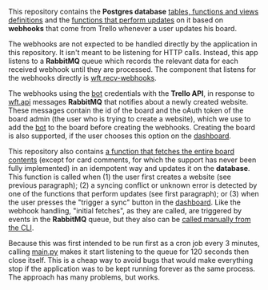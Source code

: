This repository contains the **Postgres database** [tables, functions and views definitions](schema) and the [functions that perform updates](handlers.py) on it based on **webhooks** that come from Trello whenever a user updates his board.

The webhooks are not expected to be handled directly by the application in this repository. It isn't meant to be listening for HTTP calls. Instead, this app listens to a **RabbitMQ** queue which records the relevant data for each received webhook until they are processed. The component that listens for the webhooks directly is [wft.recv-webhooks](https://bitbucket.org/websitesfortrello/wft.recv-webhooks).

The webhooks using the [bot](https://trello.com.com/wftbot) credentials with the **Trello API**, in response to [wft.api](https://bitbucket.org/websitesfortrello/wft.api) messages **RabbitMQ** that notifies about a newly created website. These messages contain the id of the board and the oAuth token of the board admin (the user who is trying to create a website), which we use to add the [bot](https://trello.com/wftbot) to the board before creating the webhooks. Creating the board is also supported, if the user chooses this option on the [dashboard](https://bitbucket.org/websitesfortrello/wft.website).

This repository also contains [a function that fetches the entire board contents](initial_fetch.py) (except for card comments, for which the support has never been fully implemented) in an idempotent way and updates it on the **database**. This function is called when (1) the user first creates a website (see previous paragraph); (2) a syncing conflict or unknown error is detected by one of the functions that perform updates (see first paragraph); or (3) when the user presses the "trigger a sync" button in the [dashboard](https://bitbucket.org/websitesfortrello/wft.website). Like the webhook handling, "initial fetches", as they are called, are triggered by events in the **RabbitMQ** queue, but they also can be [called manually from the CLI](initial_fetch.py#149-151).

Because this was first intended to be run first as a cron job every 3 minutes, calling [main.py](main.py) makes it start listening to the queue for 120 seconds then close itself. This is a cheap way to avoid bugs that would make everything stop if the application was to be kept running forever as the same process. The approach has many problems, but works.
